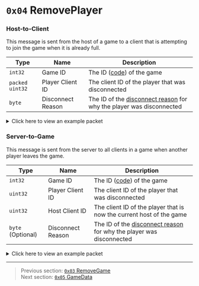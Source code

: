 # `0x04` RemovePlayer

### Host-to-Client

This message is sent from the host of a game to a client that is attempting to join the game when it is already full.

| Type | Name | Description |
| --- | --- | --- |
| `int32` | Game ID | The ID ([code](../07_miscellaneous/02_converting_game_ids_to_and_from_game_codes.md)) of the game |
| `packed uint32` | Player Client ID | The client ID of the player that was disconnected |
| `byte` | Disconnect Reason | The ID of the [disconnect reason](../01_packet_structure/06_enums.md#disconnectreason) for why the player was disconnected |

<details>
    <summary>Click here to view an example packet</summary>

```
01              # Reliable packet
0085            # Nonce
080004          # Hazel message (tag of 0x04 = RemovePlayer)
    d3503f8a    # Game ID: -1975562029 (REDSUS)
    bdff0b      # Player Client ID: 196541
    01          # Disconnect Reason: 1 (GAME_FULL)
```
</details>

### Server-to-Game

This message is sent from the server to all clients in a game when another player leaves the game.

| Type | Name | Description |
| --- | --- | --- |
| `int32` | Game ID | The ID ([code](../07_miscellaneous/02_converting_game_ids_to_and_from_game_codes.md)) of the game |
| `uint32` | Player Client ID | The client ID of the player that was disconnected |
| `uint32` | Host Client ID | The client ID of the player that is now the current host of the game |
| `byte` (Optional) | Disconnect Reason | The ID of the [disconnect reason](../01_packet_structure/06_enums.md#disconnectreason) for why the player was disconnected |

<details>
    <summary>Click here to view an example packet</summary>

```
01              # Reliable packet
0016            # Nonce
0d0004          # Hazel message (tag of 0x04 = RemovePlayer)
    d3503f8a    # Game ID: -1975562029 (REDSUS)
    bdff0200    # Player Client ID: 196541
    48ff0200    # Host Client ID: 196424
    00          # Disconnect Reason: 0 (EXIT_GAME)
```
</details>

---

> Previous section: [`0x03` RemoveGame](03_removegame.md)<br>
> Next section: [`0x05` GameData](05_gamedata.md)
